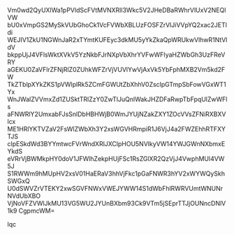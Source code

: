 Vm0wd2QyUXlWa1pPVldScFVtMVNXRll3Wkc5V2JHeDBaRWhrVlUxV2NEQlVW
bU0xVmpGS2MySkVUbGhoCk1VcFVWbXBLUzFOSFZrVlJiVVpYQ2xac2JETldi
WEJIV1ZkU1NGWnJaR2xTYmtKUFEyc3dkMU5yYkZkaQpWRUkwVlhwR1NtVldV
bkppUjJ4VFlsWktXVkV5YzNkbFJrNXpVbXhrYVFwWFIyaHZWbGh3UzFReVRY
aGEKU0ZaVFlrZFNjRlZ0ZUhkWFZrVjVUVlYwVjAxVk5YbFphMXB2Vm5kd2FW
TkZTblpXYkZKS1pVWlplRk5ZCmFGWUtZbXhhV0ZsclpGTmpSbFowVGxWT1Yx
WnJWalZVVmxZd1ZUSktTRlZzY0ZwTlJuQnlWakJHZDFaRwpTbFpqUlZwWFls
aFNWRlY2UmxabFJsSnlDbHBHWjB0WmJYUjNZakZXY1ZOcVVsZFNiRXBXVlcx
ME1HRlYKTVZaV2FsWlZWbXh3Y2xsWGVHRmpiR1J6VjJ4a2FWZEhhRTFXYTJS
clpESkdWd3BYYmtwcFVrWndXRlJXClpHOU5NVlkyVW14YWJGWnNXbmxEYkdS
eVRrVjBWMkpHY0doV1JFWlhZekpHUjFSc1RsZGlXR2QzVjJ4VwphMUl4VW5J
S1RWWm9hMUpHV2xsV01HaERaV3hhVjFkc1pGaFNWR3hYV2xWYWQySkhSWGxQ
U0dSWVZrVTEKY2xwSGVFNWxVWEJYWW14S1dWbFhlRWRVUmtWNUNrNVdUbXBO
VjNoVFZVWlJkMU13VG5WU2JYUnBXbm93Ck9VTm5jSEprTTJjOUNncDNlV1k9
CgpmcWM=

lqc